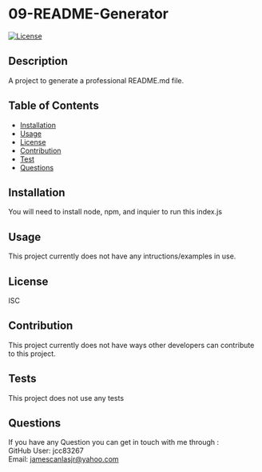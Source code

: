 
# 09-README-Generator


[![License](https://img.shields.io/badge/License-ISC-blue.svg)](https://opensource.org/licenses/ISC)

  
## Description
A project to generate a professional README.md file.
  

## Table of Contents
  * [Installation](#installation)
  * [Usage](#usage)
  * [License](#license)
  * [Contribution](#contribution)
  * [Test](#test)  
  * [Questions](#questions)   

  
## Installation
You will need to install node, npm, and inquier to run this index.js
  
## Usage
This project currently does not have any intructions/examples in use.
  

## License
ISC  

  
## Contribution
This project currently does not have ways other developers can contribute to this project.
  
## Tests
This project does not use any tests
  
## Questions
If you have any Question you can get in touch with me through :  
GitHub User: jcc83267  
Email: jamescanlasjr@yahoo.com  
